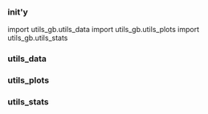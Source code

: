 ### init'y

import utils_gb.utils_data
import utils_gb.utils_plots
import utils_gb.utils_stats


### utils_data

### utils_plots

### utils_stats
